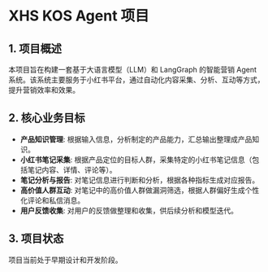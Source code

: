 # XHS KOS Agent 项目

## 1. 项目概述

本项目旨在构建一套基于大语言模型（LLM）和 LangGraph 的智能营销 Agent 系统。该系统主要服务于小红书平台，通过自动化内容采集、分析、互动等方式，提升营销效率和效果。

## 2. 核心业务目标

- **产品知识管理**: 根据输入信息，分析制定的产品能力，汇总输出整理成产品知识。
- **小红书笔记采集**: 根据产品定位的目标人群，采集特定的小红书笔记信息（包括笔记内容、详情、评论等）。
- **笔记分析与报告**: 对笔记信息进行判断和分析，根据各种指标生成对应报告。
- **高价值人群互动**: 对笔记中的高价值人群做漏洞筛选，根据人群偏好生成个性化评论和私信消息。
- **用户反馈收集**: 对用户的反馈做整理和收集，供后续分析和模型迭代。

## 3. 项目状态

项目当前处于早期设计和开发阶段。
